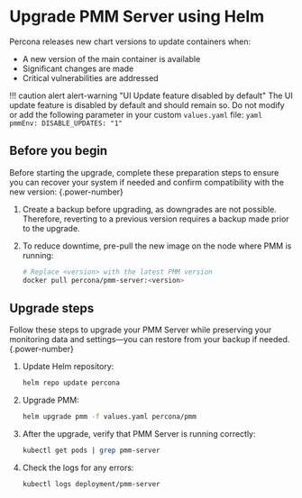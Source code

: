 # Upgrade PMM Server using Helm

Percona releases new chart versions to update containers when:

- A new version of the main container is available
- Significant changes are made
- Critical vulnerabilities are addressed

!!! caution alert alert-warning "UI Update feature disabled by default"
    The UI update feature is disabled by default and should remain so. Do not modify or add the following parameter in your custom `values.yaml` file:
    ```yaml
    pmmEnv:
    DISABLE_UPDATES: "1"
    ```

## Before you begin

Before starting the upgrade, complete these preparation steps to ensure you can recover your system if needed and confirm compatibility with the new version:
{.power-number}

1. Create a backup before upgrading, as downgrades are not possible. Therefore, reverting to a previous version requires a backup made prior to the upgrade.

2. To reduce downtime, pre-pull the new image on the node where PMM is running:

    ```sh
    # Replace <version> with the latest PMM version
    docker pull percona/pmm-server:<version>
    ```

## Upgrade steps

Follow these steps to upgrade your PMM Server while preserving your monitoring data and settings—you can restore from your backup if needed.
{.power-number}

1. Update Helm repository:

    ```sh
    helm repo update percona
    ```

2. Upgrade PMM:

    ```sh
    helm upgrade pmm -f values.yaml percona/pmm
    ```

3. After the upgrade, verify that PMM Server is running correctly:

    ```sh
    kubectl get pods | grep pmm-server
    ```

4. Check the logs for any errors:

    ```sh
    kubectl logs deployment/pmm-server
    ```
